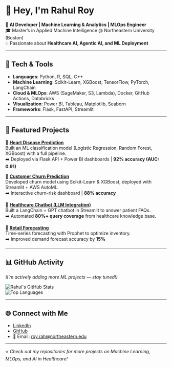 # 👋 Hey, I'm Rahul Roy  

🚀 **AI Developer | Machine Learning & Analytics | MLOps Engineer**  
🎓 Master’s in Applied Machine Intelligence @ Northeastern University (Boston)  
💡 Passionate about **Healthcare AI, Agentic AI, and ML Deployment**  

---

## 🔧 Tech & Tools  
- **Languages**: Python, R, SQL, C++  
- **Machine Learning**: Scikit-Learn, XGBoost, TensorFlow, PyTorch, LangChain  
- **Cloud & MLOps**: AWS (SageMaker, S3, Lambda), Docker, GitHub Actions, Databricks  
- **Visualization**: Power BI, Tableau, Matplotlib, Seaborn  
- **Frameworks**: Flask, FastAPI, Streamlit  

---

## 📂 Featured Projects  

🔹 [**Heart Disease Prediction**](https://github.com/rahul-roy56/flask-heart-disease-api)  
Built an ML classification model (Logistic Regression, Random Forest, XGBoost) with a full pipeline.  
➡️ Deployed via Flask API + Power BI dashboards | **92% accuracy (AUC: 0.91)**  

🔹 [**Customer Churn Prediction**](#)  
Developed churn model using Scikit-Learn & XGBoost, deployed with Streamlit + AWS AutoML.  
➡️ Interactive churn-risk dashboard | **88% accuracy**  

🔹 [**Healthcare Chatbot (LLM Integration)**](#)  
Built a LangChain + GPT chatbot in Streamlit to answer patient FAQs.  
➡️ Automated **80%+ query coverage** from healthcare knowledge base.  

🔹 [**Retail Forecasting**](#)  
Time-series forecasting with Prophet to optimize inventory.  
➡️ Improved demand forecast accuracy by **15%**  

---

## 📊 GitHub Activity  
*(I’m actively adding more ML projects — stay tuned!)*  

![Rahul's GitHub Stats](https://github-readme-stats.vercel.app/api?username=rahul-roy56&show_icons=true&theme=radical)  
![Top Languages](https://github-readme-stats.vercel.app/api/top-langs/?username=rahul-roy56&layout=compact&theme=radical)  

---

## 🌐 Connect with Me  
- [LinkedIn](https://www.linkedin.com/in/rahulroy0499/)  
- [GitHub](https://github.com/rahul-roy56)  
- 📧 Email: roy.rah@northeastern.edu  

---
⭐️ *Check out my repositories for more projects on Machine Learning, MLOps, and AI in Healthcare!*  
